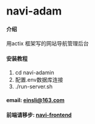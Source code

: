 # navi-adam

#### 介绍
用actix 框架写的网站导航管理后台

#### 安装教程

1.  cd navi-adamin
2.  配置.env数据库连接
3.  ./run-server.sh

#### email: einsli@163.com

#### 前端请移步: <a href="https://github.com/einsli/navi-frontend">navi-frontend</a>
